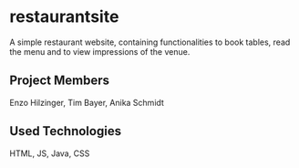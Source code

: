 # restaurantsite

A simple restaurant website, containing functionalities to book tables, 
read the menu and to view impressions of the venue.

## Project Members

Enzo Hilzinger, Tim Bayer, Anika Schmidt

## Used Technologies

HTML, JS, Java, CSS
